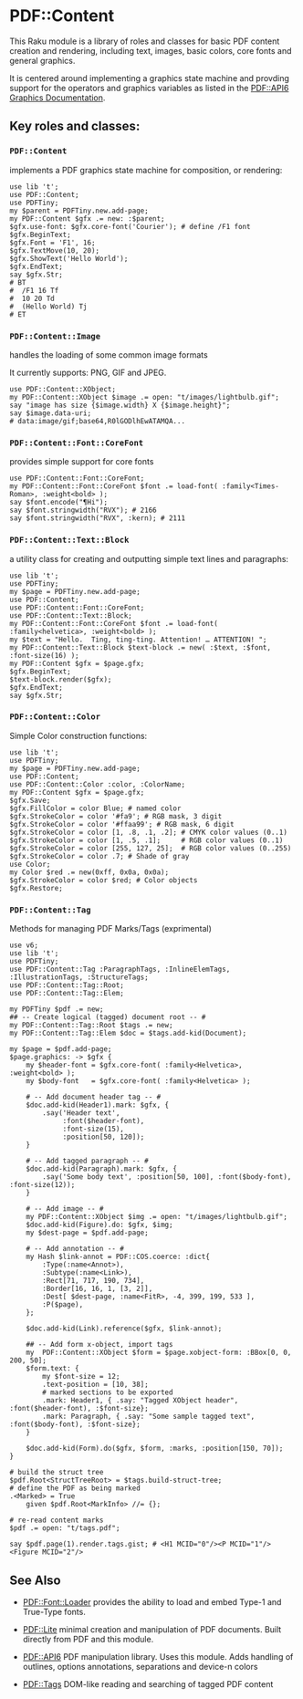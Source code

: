 # PDF::Content

This Raku module is a library of roles and classes for basic PDF content creation and rendering, including text, images, basic colors, core fonts and general graphics.

It is centered around implementing a graphics state machine and provding support for the operators and graphics variables
as listed in the [PDF::API6 Graphics Documentation](https://github.com/p6-pdf/PDF-API6#appendix-i-graphics).

## Key roles and classes:

### `PDF::Content`
implements a PDF graphics state machine for composition, or rendering:
```
use lib 't';
use PDF::Content;
use PDFTiny;
my $parent = PDFTiny.new.add-page;
my PDF::Content $gfx .= new: :$parent;
$gfx.use-font: $gfx.core-font('Courier'); # define /F1 font
$gfx.BeginText;
$gfx.Font = 'F1', 16;
$gfx.TextMove(10, 20);
$gfx.ShowText('Hello World');
$gfx.EndText;
say $gfx.Str;
# BT
#  /F1 16 Tf
#  10 20 Td
#  (Hello World) Tj
# ET
```

### `PDF::Content::Image`
handles the loading of some common image formats

It currently supports: PNG, GIF and JPEG.

```
use PDF::Content::XObject;
my PDF::Content::XObject $image .= open: "t/images/lightbulb.gif";
say "image has size {$image.width} X {$image.height}";
say $image.data-uri;
# data:image/gif;base64,R0lGODlhEwATAMQA...
```

### `PDF::Content::Font::CoreFont`
provides simple support for core fonts

```
use PDF::Content::Font::CoreFont;
my PDF::Content::Font::CoreFont $font .= load-font( :family<Times-Roman>, :weight<bold> );
say $font.encode("¶Hi");
say $font.stringwidth("RVX"); # 2166
say $font.stringwidth("RVX", :kern); # 2111
```

### `PDF::Content::Text::Block`
a utility class for creating and outputting simple text lines and paragraphs:

```
use lib 't';
use PDFTiny;
my $page = PDFTiny.new.add-page;
use PDF::Content;
use PDF::Content::Font::CoreFont;
use PDF::Content::Text::Block;
my PDF::Content::Font::CoreFont $font .= load-font( :family<helvetica>, :weight<bold> );
my $text = "Hello.  Ting, ting-ting. Attention! … ATTENTION! ";
my PDF::Content::Text::Block $text-block .= new( :$text, :$font, :font-size(16) );
my PDF::Content $gfx = $page.gfx;
$gfx.BeginText;
$text-block.render($gfx);
$gfx.EndText;
say $gfx.Str;
```

### `PDF::Content::Color`

Simple Color construction functions:

```
use lib 't';
use PDFTiny;
my $page = PDFTiny.new.add-page;
use PDF::Content;
use PDF::Content::Color :color, :ColorName;
my PDF::Content $gfx = $page.gfx;
$gfx.Save;
$gfx.FillColor = color Blue; # named color
$gfx.StrokeColor = color '#fa9'; # RGB mask, 3 digit
$gfx.StrokeColor = color '#ffaa99'; # RGB mask, 6 digit
$gfx.StrokeColor = color [1, .8, .1, .2]; # CMYK color values (0..1)
$gfx.StrokeColor = color [1, .5, .1];     # RGB color values (0..1)
$gfx.StrokeColor = color [255, 127, 25];  # RGB color values (0..255)
$gfx.StrokeColor = color .7; # Shade of gray
use Color;
my Color $red .= new(0xff, 0x0a, 0x0a);
$gfx.StrokeColor = color $red; # Color objects
$gfx.Restore;
```

### `PDF::Content::Tag`

Methods for managing PDF Marks/Tags (exprimental) 

```
use v6;
use lib 't';
use PDFTiny;
use PDF::Content::Tag :ParagraphTags, :InlineElemTags, :IllustrationTags, :StructureTags;
use PDF::Content::Tag::Root;
use PDF::Content::Tag::Elem;

my PDFTiny $pdf .= new;
## -- Create logical (tagged) document root -- #
my PDF::Content::Tag::Root $tags .= new;
my PDF::Content::Tag::Elem $doc = $tags.add-kid(Document);

my $page = $pdf.add-page;
$page.graphics: -> $gfx {
    my $header-font = $gfx.core-font( :family<Helvetica>, :weight<bold> );
    my $body-font   = $gfx.core-font( :family<Helvetica> );

    # -- Add document header tag -- #
    $doc.add-kid(Header1).mark: $gfx, {
        .say('Header text',
             :font($header-font),
             :font-size(15),
             :position[50, 120]);
    }

    # -- Add tagged paragraph -- #
    $doc.add-kid(Paragraph).mark: $gfx, {
        .say('Some body text', :position[50, 100], :font($body-font), :font-size(12));
    }

    # -- Add image -- #
    my PDF::Content::XObject $img .= open: "t/images/lightbulb.gif";
    $doc.add-kid(Figure).do: $gfx, $img;
    my $dest-page = $pdf.add-page;

    # -- Add annotation -- #
    my Hash $link-annot = PDF::COS.coerce: :dict{
        :Type(:name<Annot>),
        :Subtype(:name<Link>),
        :Rect[71, 717, 190, 734],
        :Border[16, 16, 1, [3, 2]],
        :Dest[ $dest-page, :name<FitR>, -4, 399, 199, 533 ],
        :P($page),
    };

    $doc.add-kid(Link).reference($gfx, $link-annot);

    ## -- Add form x-object, import tags
    my  PDF::Content::XObject $form = $page.xobject-form: :BBox[0, 0, 200, 50];
    $form.text: {
        my $font-size = 12;
        .text-position = [10, 38];
        # marked sections to be exported
        .mark: Header1, { .say: "Tagged XObject header", :font($header-font), :$font-size};
        .mark: Paragraph, { .say: "Some sample tagged text", :font($body-font), :$font-size};
    }

    $doc.add-kid(Form).do($gfx, $form, :marks, :position[150, 70]);
}

# build the struct tree
$pdf.Root<StructTreeRoot> = $tags.build-struct-tree;
# define the PDF as being marked
.<Marked> = True
    given $pdf.Root<MarkInfo> //= {};

# re-read content marks
$pdf .= open: "t/tags.pdf";

say $pdf.page(1).render.tags.gist; # <H1 MCID="0"/><P MCID="1"/><Figure MCID="2"/>
```

## See Also

- [PDF::Font::Loader](https://github.com/p6-pdf/PDF-Font-Loader-p6) provides the ability to load and embed Type-1 and True-Type fonts.

- [PDF::Lite](https://github.com/p6-pdf/PDF-Lite-p6) minimal creation and manipulation of PDF documents. Built directly from PDF and this module.

- [PDF::API6](https://github.com/p6-pdf/PDF-API6) PDF manipulation library. Uses this module. Adds handling of outlines, options annotations, separations and device-n colors

- [PDF::Tags](https://github.com/p6-pdf/PDF-Tags-raku) DOM-like reading and searching of tagged PDF content
